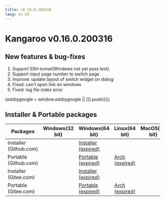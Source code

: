 ```yaml
---
title: v0.16.0.200316
lang: en-US
---
```


# Kangaroo v0.16.0.200316

## New features & bug-fixes
1. Support SSH tunnel(Windows not yet pass test). 
2. Support input page number to switch page
3. Improve: update layout of switch widget on dialog
4. Fixed: can't open link on windows
5. Fixed: log file index error

<div>
    <script2 type="text/javascript" async="true" src="https://pagead2.googlesyndication.com/pagead/js/adsbygoogle.js" />
    <ins class="adsbygoogle"
        style="display:block; text-align:center;"
        data-ad-layout="in-article"
        data-ad-format="fluid"
        data-ad-client="ca-pub-3975819313740938"
        data-ad-slot="6760827895"></ins>
    <script2 type="text/javascript">
        (adsbygoogle = window.adsbygoogle || []).push({});
    </script2>
</div>


## Installer & Portable packages <Badge text="link expired" type="warning"/>

| Packages        | Windows(32 bit) | Windows(64 bit) | Linux(64 bit)   | MacOS(64 bit)   |
|-----------------|-----------------|-----------------|-----------------|-----------------|
| Installer<br/>(Github.com) | | [Installer (expired)](https://github.com/dbkangaroo/kangaroo/releases/download/v0.16.0.200316/Kangaroo_0.16.0.200316_win64.exe) | | |
| Portable<br/>(Github.com)  | | [Portable (expired)](https://github.com/dbkangaroo/kangaroo/releases/download/v0.16.0.200316/Kangaroo_0.16.0.200316_win64.7z) | [Arch (expired)](https://github.com/dbkangaroo/kangaroo/releases/download/v0.16.0.200316/Kangaroo_0.16.0.200316_arch.zip) |  |
| Installer<br/>(Gitee.com) | | [Installer (expired)](https://gitee.com/dbkangaroo/kangaroo/attach_files/349488/download) | | |
| Portable<br/>(Gitee.com)  | | [Portable (expired)](https://gitee.com/dbkangaroo/kangaroo/attach_files/349487/download) | [Arch (expired)](https://gitee.com/dbkangaroo/kangaroo/attach_files/349489/download) |  |